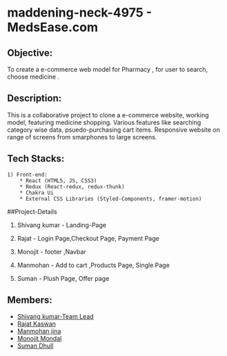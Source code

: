 # maddening-neck-4975 - MedsEase.com

## Objective:
To create a e-commerce web model for Pharmacy , for user to search, choose medicine .

## Description:

This is a collaborative project to clone a e-commerce website, working model, featuring  medicine shopping. Various features like searching category wise data, psuedo-purchasing cart items. Responsive website on range of screens from smarphones to large screens.


## Tech Stacks:
    
    1) Front-end:
        * React (HTML5, JS, CSS3)
        * Redux (React-redux, redux-thunk)
        * Chakra Ui
        * External CSS Libraries (Styled-Components, framer-motion)

 ##Project-Details

1) Shivang kumar  - Landing-Page

2) Rajat          - Login Page,Checkout Page, Payment Page

3) Monojit        - footer ,Navbar

4) Manmohan       - Add to cart ,Products Page, Single Page

5) Suman          - Plush Page, Offer page  


## Members:
* [Shivang kumar-Team Lead](https://github.com/kshivang80)
* [Rajat Kaswan](https://github.com/rajato1209)
* [Manmohan jina](https://github.com/manmohanjina)
* [Monojit Mondal](https://github.com/ninja-mono1696)
* [Suman Dhull](https://github.com/dhullsuman)



